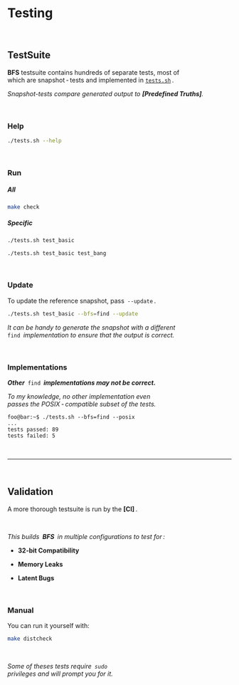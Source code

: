 
# Testing

<br>

## TestSuite

**BFS** testsuite contains hundreds of separate tests, most of <br>
which are snapshot - tests and implemented in [`tests.sh`][Tests] .

*Snapshot-tests compare generated output to **[Predefined Truths]**.*

<br>

### Help

```sh
./tests.sh --help
```

<br>

### Run

##### All

```sh
make check
```

##### Specific

```sh
./tests.sh test_basic
```
```sh
./tests.sh test_basic test_bang
```

<br>

### Update

To update the reference snapshot, pass `--update` .

```sh
./tests.sh test_basic --bfs=find --update
```

*It can be handy to generate the snapshot with a different* <br>
`find` *implementation to ensure that the output is correct.*

<br>

### Implementations

***Other*** `find` ***implementations may not be correct.***

*To my knowledge, no other implementation even <br>
passes the POSIX - compatible subset of the tests.*

```console
foo@bar:~$ ./tests.sh --bfs=find --posix
...
tests passed: 89
tests failed: 5
```

<br>

---

<br>

## Validation

A more thorough testsuite is run by the **[CI]** .

<br>

*This builds **BFS** in multiple configurations to test for :*

- **32-bit Compatibility**

- **Memory Leaks**

- **Latent Bugs**

<br>

### Manual

You can run it yourself with:

```sh
make distcheck
```

<br>

*Some of theses tests require `sudo`* <br>
*privileges and will prompt you for it.*


<!----------------------------------------------------------------------------->

[Tests]: ../tests.sh